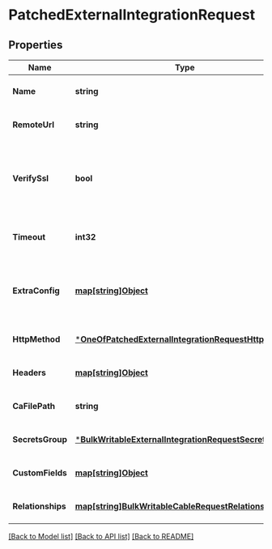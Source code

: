 # PatchedExternalIntegrationRequest

## Properties
Name | Type | Description | Notes
------------ | ------------- | ------------- | -------------
**Name** | **string** |  | [optional] [default to null]
**RemoteUrl** | **string** |  | [optional] [default to null]
**VerifySsl** | **bool** | Verify SSL certificates when connecting to the remote system | [optional] [default to null]
**Timeout** | **int32** | Number of seconds to wait for a response | [optional] [default to null]
**ExtraConfig** | [**map[string]Object**](.md) | Optional user-defined JSON data for this integration | [optional] [default to null]
**HttpMethod** | [***OneOfPatchedExternalIntegrationRequestHttpMethod**](OneOfPatchedExternalIntegrationRequestHttpMethod.md) |  | [optional] [default to null]
**Headers** | [**map[string]Object**](.md) | Headers for the HTTP request | [optional] [default to null]
**CaFilePath** | **string** |  | [optional] [default to null]
**SecretsGroup** | [***BulkWritableExternalIntegrationRequestSecretsGroup**](BulkWritableExternalIntegrationRequest_secrets_group.md) |  | [optional] [default to null]
**CustomFields** | [**map[string]Object**](.md) |  | [optional] [default to null]
**Relationships** | [**map[string]BulkWritableCableRequestRelationships**](BulkWritableCableRequest_relationships.md) |  | [optional] [default to null]

[[Back to Model list]](../README.md#documentation-for-models) [[Back to API list]](../README.md#documentation-for-api-endpoints) [[Back to README]](../README.md)

